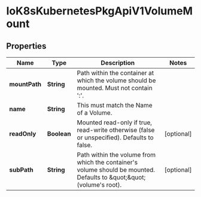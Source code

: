 
# IoK8sKubernetesPkgApiV1VolumeMount

## Properties
Name | Type | Description | Notes
------------ | ------------- | ------------- | -------------
**mountPath** | **String** | Path within the container at which the volume should be mounted.  Must not contain &#39;:&#39;. | 
**name** | **String** | This must match the Name of a Volume. | 
**readOnly** | **Boolean** | Mounted read-only if true, read-write otherwise (false or unspecified). Defaults to false. |  [optional]
**subPath** | **String** | Path within the volume from which the container&#39;s volume should be mounted. Defaults to \&quot;\&quot; (volume&#39;s root). |  [optional]



